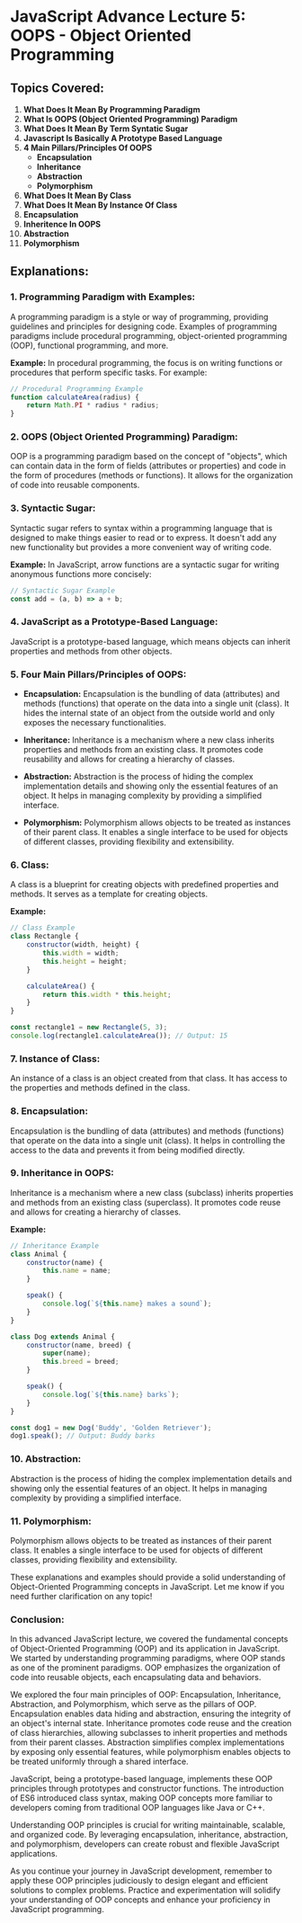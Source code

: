 # JavaScript Advance Lecture 5: OOPS - Object Oriented Programming 

## Topics Covered:

1. **What Does It Mean By Programming Paradigm**
2. **What Is OOPS (Object Oriented Programming) Paradigm**
3. **What Does It Mean By Term Syntatic Sugar**
4. **Javascript Is Basically A Prototype Based Language**
5. **4 Main Pillars/Principles Of OOPS**
    - **Encapsulation**
    - **Inheritance**
    - **Abstraction**
    - **Polymorphism**
6. **What Does It Mean By Class**
7. **What Does It Mean By Instance Of Class**
8. **Encapsulation**
9. **Inheritence In OOPS**
10. **Abstraction**
11. **Polymorphism**

## Explanations:

### 1. Programming Paradigm with Examples:
A programming paradigm is a style or way of programming, providing guidelines and principles for designing code. Examples of programming paradigms include procedural programming, object-oriented programming (OOP), functional programming, and more.

**Example:**
In procedural programming, the focus is on writing functions or procedures that perform specific tasks. For example:

```javascript
// Procedural Programming Example
function calculateArea(radius) {
    return Math.PI * radius * radius;
}
```

### 2. OOPS (Object Oriented Programming) Paradigm:
OOP is a programming paradigm based on the concept of "objects", which can contain data in the form of fields (attributes or properties) and code in the form of procedures (methods or functions). It allows for the organization of code into reusable components.

### 3. Syntactic Sugar:
Syntactic sugar refers to syntax within a programming language that is designed to make things easier to read or to express. It doesn't add any new functionality but provides a more convenient way of writing code.

**Example:**
In JavaScript, arrow functions are a syntactic sugar for writing anonymous functions more concisely:

```javascript
// Syntactic Sugar Example
const add = (a, b) => a + b;
```

### 4. JavaScript as a Prototype-Based Language:
JavaScript is a prototype-based language, which means objects can inherit properties and methods from other objects.

### 5. Four Main Pillars/Principles of OOPS:
   - **Encapsulation:** Encapsulation is the bundling of data (attributes) and methods (functions) that operate on the data into a single unit (class). It hides the internal state of an object from the outside world and only exposes the necessary functionalities.
   
   - **Inheritance:** Inheritance is a mechanism where a new class inherits properties and methods from an existing class. It promotes code reusability and allows for creating a hierarchy of classes.
   
   - **Abstraction:** Abstraction is the process of hiding the complex implementation details and showing only the essential features of an object. It helps in managing complexity by providing a simplified interface.
   
   - **Polymorphism:** Polymorphism allows objects to be treated as instances of their parent class. It enables a single interface to be used for objects of different classes, providing flexibility and extensibility.

### 6. Class:
A class is a blueprint for creating objects with predefined properties and methods. It serves as a template for creating objects.

**Example:**
```javascript
// Class Example
class Rectangle {
    constructor(width, height) {
        this.width = width;
        this.height = height;
    }

    calculateArea() {
        return this.width * this.height;
    }
}

const rectangle1 = new Rectangle(5, 3);
console.log(rectangle1.calculateArea()); // Output: 15
```

### 7. Instance of Class:
An instance of a class is an object created from that class. It has access to the properties and methods defined in the class.

### 8. Encapsulation:
Encapsulation is the bundling of data (attributes) and methods (functions) that operate on the data into a single unit (class). It helps in controlling the access to the data and prevents it from being modified directly.

### 9. Inheritance in OOPS:
Inheritance is a mechanism where a new class (subclass) inherits properties and methods from an existing class (superclass). It promotes code reuse and allows for creating a hierarchy of classes.

**Example:**
```javascript
// Inheritance Example
class Animal {
    constructor(name) {
        this.name = name;
    }

    speak() {
        console.log(`${this.name} makes a sound`);
    }
}

class Dog extends Animal {
    constructor(name, breed) {
        super(name);
        this.breed = breed;
    }

    speak() {
        console.log(`${this.name} barks`);
    }
}

const dog1 = new Dog('Buddy', 'Golden Retriever');
dog1.speak(); // Output: Buddy barks
```

### 10. Abstraction:
Abstraction is the process of hiding the complex implementation details and showing only the essential features of an object. It helps in managing complexity by providing a simplified interface.

### 11. Polymorphism:
Polymorphism allows objects to be treated as instances of their parent class. It enables a single interface to be used for objects of different classes, providing flexibility and extensibility.

These explanations and examples should provide a solid understanding of Object-Oriented Programming concepts in JavaScript. Let me know if you need further clarification on any topic!

### Conclusion:

In this advanced JavaScript lecture, we covered the fundamental concepts of Object-Oriented Programming (OOP) and its application in JavaScript. We started by understanding programming paradigms, where OOP stands as one of the prominent paradigms. OOP emphasizes the organization of code into reusable objects, each encapsulating data and behaviors.

We explored the four main principles of OOP: Encapsulation, Inheritance, Abstraction, and Polymorphism, which serve as the pillars of OOP. Encapsulation enables data hiding and abstraction, ensuring the integrity of an object's internal state. Inheritance promotes code reuse and the creation of class hierarchies, allowing subclasses to inherit properties and methods from their parent classes. Abstraction simplifies complex implementations by exposing only essential features, while polymorphism enables objects to be treated uniformly through a shared interface.

JavaScript, being a prototype-based language, implements these OOP principles through prototypes and constructor functions. The introduction of ES6 introduced class syntax, making OOP concepts more familiar to developers coming from traditional OOP languages like Java or C++.

Understanding OOP principles is crucial for writing maintainable, scalable, and organized code. By leveraging encapsulation, inheritance, abstraction, and polymorphism, developers can create robust and flexible JavaScript applications.

As you continue your journey in JavaScript development, remember to apply these OOP principles judiciously to design elegant and efficient solutions to complex problems. Practice and experimentation will solidify your understanding of OOP concepts and enhance your proficiency in JavaScript programming.